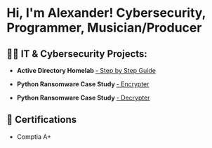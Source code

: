 <h1>Hi, I'm Alexander! Cybersecurity, Programmer, Musician/Producer </h1>

<h2>👨‍💻 IT & Cybersecurity Projects:</h2>

- <b>Active Directory Homelab </b> <a href="https://medium.com/@alexanderrmckain/how-to-setup-a-microsoft-server-active-directory-homelab-step-by-step-guide-f75e1b855235/">- Step by Step Guide</a>

- <b> Python Ransomware Case Study </b> <a href="https://github.com/AlexanderMckain/Python-Ransomware-Encrypter/">- Encrypter </a>
-  <b> Python Ransomware Case Study </b> <a href="https://github.com/AlexanderMckain/Python-Ransomware-Decrypter/">- Decrypter </a>

<h2>📃 Certifications </h2>

- Comptia A+

<!--
**AlexanderMckain/AlexanderMckain** is a ✨ _special_ ✨ repository because its `README.md` (this file) appears on your GitHub profile.

Here are some ideas to get you started:

- 🔭 I’m currently working on ...
- 🌱 I’m currently learning ...
- 👯 I’m looking to collaborate on ...
- 🤔 I’m looking for help with ...
- 💬 Ask me about ...
- 📫 How to reach me: ...
- 😄 Pronouns: ...
- ⚡ Fun fact: ...
-->
